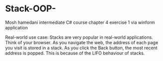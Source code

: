 # Stack-OOP-

Mosh hamedani intermediate C# course
chapter 4 exercise 1
via winform application

Real-world use case: Stacks are very popular in real-world applications. Think of your browser.
As you navigate the web, the address of each page you visit is stored in a stack. As you click the
Back button, the most recent address is popped. This is because of the LIFO behaviour of
stacks.
